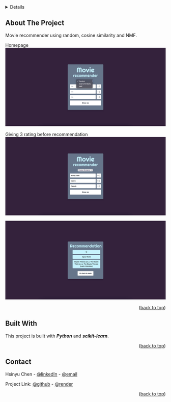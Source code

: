 <!-- TABLE OF CONTENTS -->
<details aligh="left>
  <summary>Table of Contents</summary>
  <ol>
    <li><a href="#about-the-project">About The Project</a></li>
    <li><a href="#built-with">Built With</a></li>
    <li><a href="#contact">Contact</a></li>
  </ol>
</details>


<!-- ABOUT THE PROJECT -->
## About The Project

Movie recommender using random, cosine similarity and NMF.

Homepage
![page-1][page-1]

Giving 3 rating before recommendation
![page-2][page-2]

![page-3][page-3]
 

<p align="right">(<a href="#readme-top">back to top</a>)</p>

<!-- BUILD WITH -->
## Built With

This project is built with ***Python*** and ***scikit-learn***.

<p align="right">(<a href="#readme-top">back to top</a>)</p>


<!-- CONTACT -->
## Contact

Hsinyu Chen - [@linkedIn](https://www.linkedin.com/in/hsinyu-chen-4b43b489/) - [@email](chenxinyu.tw@gmail.com)

Project Link: [@github](https://github.com/xyc-tw/berlin-temp-predictor) - [@render](https://movie-recommender-8a7j.onrender.com)

<p align="right">(<a href="#readme-top">back to top</a>)</p>


<!-- MARKDOWN LINKS & IMAGES -->
<!-- https://www.markdownguide.org/basic-syntax/#reference-style-links -->
[page-1]: images/page-1.jpeg
[page-2]: images/page-2.jpeg
[page-3]: images/page-3.jpeg






